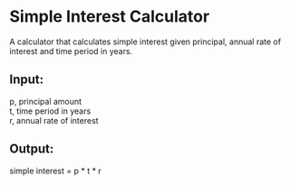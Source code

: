 # Simple Interest Calculator

A calculator that calculates simple interest given principal, annual rate of interest and time period in years.

## Input:
   p, principal amount  
   t, time period in years  
   r, annual rate of interest  

## Output:
   simple interest = p * t * r
